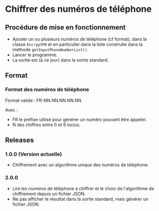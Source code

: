 
# Chiffrer des numéros de téléphone

## Procédure de mise en fonctionnement

- Ajouter un ou plusieurs numéros de téléphone (cf format), dans la classe `EncryptPN` et en particulier dans la liste construite dans la méthode `getInputPhoneNumberList()`.
- Lancer le programme.
- La sortie est (à ce jour) dans la sortie standard.

## Format

### Format des numéros de téléphone

Format valide : FR-NN.NN.NN.NN.NN

Avec :
- FR le préfixe utilisé pour générer un numéro pouvant être appeler.
- N des chiffres entre 0 et 9 inclus.

## Releases

### 1.0.0 (Version actuelle)

- Chiffrement avec un algorithme unique des numéros de téléphone.

### 2.0.0

- Lire les numéros de téléphone à chiffrer et le choix de l'algorithme de chiffrement depuis un fichier JSON.
- Ne pas afficher le résultat dans la sortie standard, mais générer un fichier JSON.
